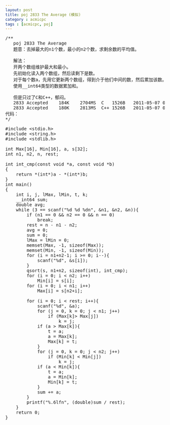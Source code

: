 ```yaml
---
layout: post
title: poj 2833 The Average (模拟)
category : acmicpc
tags : [acmicpc, poj]
---
```


<pre>/**  
   poj 2833 The Average  
   题意：去掉最大的n1个数，最小的n2个数，求剩余数的平均值。  

   解法：  
   开两个数组维护最大和最小。  
   先初始化读入两个数组，然后读剩下是数。  
   对于每个数a，先用它更新两个数组，得到介于他们中间的数，然后累加该数。  
   使用__int64类型的数据累加和。  

   但是只过了C和C++，郁闷。  
   2833	Accepted	184K	2704MS	C	1526B	2011-05-07 08:49:02  
   2833	Accepted	180K	2813MS	C++	1526B	2011-05-07 08:48:12  
代码：  
*/</pre>  
<!--more-->  
<pre>#include &lt;stdio.h&gt;  
#include &lt;string.h&gt;  
#include &lt;stdlib.h&gt;  

int Max[16], Min[16], a, s[32];  
int n1, n2, n, rest;  

int int_cmp(const void *a, const void *b)  
{  
    return *(int*)a - *(int*)b;  
}  
int main()  
{  
    int i, j, lMax, lMin, t, k;  
    __int64 sum;  
    double avg;  
    while (3 == scanf("%d %d %dn", &amp;n1, &amp;n2, &amp;n)){  
        if (n1 == 0 &amp;&amp; n2 == 0 &amp;&amp; n == 0)  
            break;  
        rest = n - n1 - n2;  
        avg = 0;  
        sum = 0;  
        lMax = lMin = 0;  
        memset(Max, -1, sizeof(Max));  
        memset(Min, -1, sizeof(Min));  
        for (i = n1+n2-1; i &gt;= 0; i--){  
            scanf("%d", &amp;s[i]);  
        }  
        qsort(s, n1+n2, sizeof(int), int_cmp);  
        for (i = 0; i &lt; n2; i++)  
            Min[i] = s[i];  
        for (i = 0; i &lt; n1; i++)  
            Max[i] = s[n2+i];  

        for (i = 0; i &lt; rest; i++){  
            scanf("%d", &amp;a);  
            for (j = 0, k = 0; j &lt; n1; j++)  
                if (Max[k]&gt; Max[j])  
                    k = j;  
            if (a &gt; Max[k]){  
                t = a;  
                a = Max[k];  
                Max[k] = t;  
            }  
            for (j = 0, k = 0; j &lt; n2; j++)  
                if (Min[k] &lt; Min[j])  
                    k = j;  
            if (a &lt; Min[k]){  
                t = a;  
                a = Min[k];  
                Min[k] = t;  
            }  
            sum += a;  
        }  
        printf("%.6lfn", (double)sum / rest);  
    }  
    return 0;  
}</pre>  
